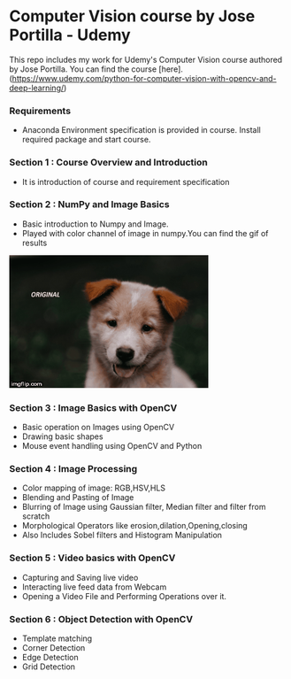 # Computer Vision course by Jose Portilla - Udemy

This repo includes my work for Udemy's Computer Vision course authored by Jose Portilla.
You can find the course [here].(https://www.udemy.com/python-for-computer-vision-with-opencv-and-deep-learning/)


### Requirements
- Anaconda Environment specification is provided in course. Install required package and start course.

### Section 1 : Course Overview and Introduction
- It is introduction of course and requirement specification

### Section 2 : NumPy and Image Basics
- Basic introduction to Numpy and Image.
- Played with color channel of image in numpy.You can find the gif of results 

 ![Playing_with_color_channel](Data/numpyPlay.gif)

### Section 3 : Image Basics with OpenCV
- Basic operation on Images using OpenCV
- Drawing basic shapes
- Mouse event handling using OpenCV and Python

### Section 4 : Image Processing
- Color mapping of image: RGB,HSV,HLS
- Blending and Pasting of Image
- Blurring of Image using Gaussian filter, Median filter and filter from scratch
- Morphological Operators like erosion,dilation,Opening,closing
- Also Includes Sobel filters and Histogram Manipulation

### Section 5 : Video basics with OpenCV
- Capturing and Saving live video
- Interacting live feed data from Webcam
- Opening a Video File and Performing Operations over it.

### Section 6 : Object Detection with OpenCV
- Template matching
- Corner Detection
- Edge Detection
- Grid Detection

